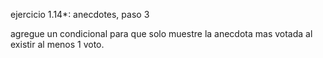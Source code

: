 ejercicio 1.14*: anecdotes, paso 3

agregue un condicional para que solo muestre la anecdota mas votada al existir al menos 1 voto.
